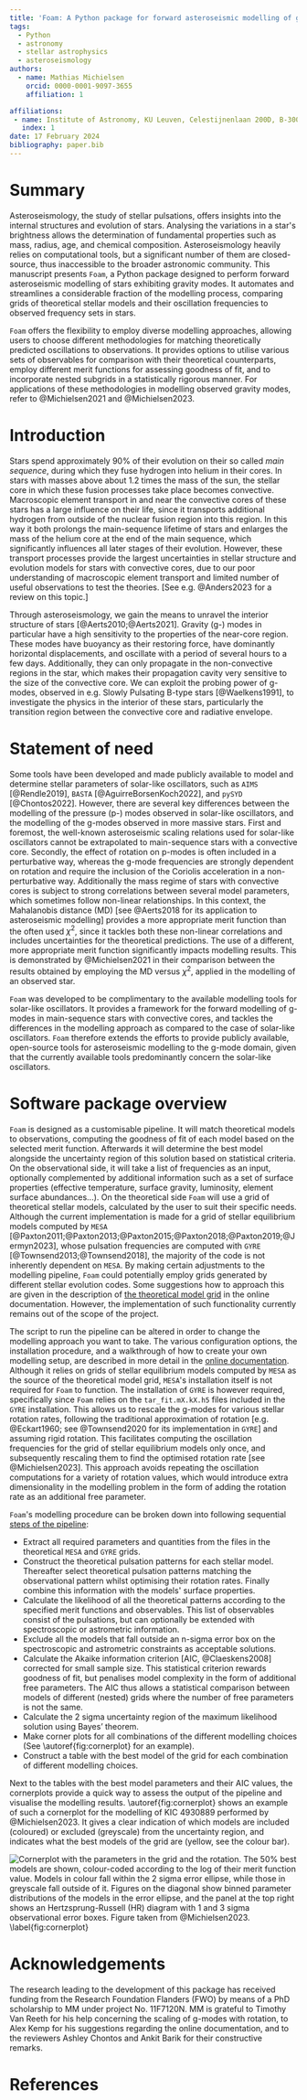 ```yaml
---
title: 'Foam: A Python package for forward asteroseismic modelling of gravity modes'
tags:
  - Python
  - astronomy
  - stellar astrophysics
  - asteroseismology
authors:
  - name: Mathias Michielsen
    orcid: 0000-0001-9097-3655
    affiliation: 1

affiliations:
 - name: Institute of Astronomy, KU Leuven, Celestijnenlaan 200D, B-3001 Leuven, Belgium
   index: 1
date: 17 February 2024
bibliography: paper.bib
---
```


# Summary

Asteroseismology, the study of stellar pulsations, offers insights into the internal structures and evolution of stars. Analysing the variations in a star's brightness allows the determination of fundamental properties such as mass, radius, age, and chemical composition. Asteroseismology heavily relies on computational tools, but a significant number of them are closed-source, thus inaccessible to the broader astronomic community.
This manuscript presents `Foam`, a Python package designed to perform forward asteroseismic modelling of stars exhibiting gravity modes. It automates and streamlines a considerable fraction of the modelling process, comparing grids of theoretical stellar models and their oscillation frequencies to observed frequency sets in stars.

`Foam` offers the flexibility to employ diverse modelling approaches, allowing users to choose different methodologies for matching theoretically predicted oscillations to observations. It provides options to utilise various sets of observables for comparison with their theoretical counterparts, employ different merit functions for assessing goodness of fit, and to incorporate nested subgrids in a statistically rigorous manner. For applications of these methodologies in modelling observed gravity modes, refer to @Michielsen2021 and @Michielsen2023.

# Introduction

Stars spend approximately 90% of their evolution on their so called *main sequence*, during which they fuse hydrogen into helium in their cores. In stars with masses above about 1.2 times the mass of the sun, the stellar core in which these fusion processes take place becomes convective. Macroscopic element transport in and near the convective cores of these stars has a large influence on their life, since it transports additional hydrogen from outside of the nuclear fusion region into this region. In this way it both prolongs the main-sequence lifetime of stars and enlarges the mass of the helium core at the end of the main sequence, which significantly influences all later stages of their evolution. However, these transport processes provide the largest uncertainties in stellar structure and evolution models for stars with convective cores, due to our poor understanding of macroscopic element transport and limited number 
of useful observations to test the theories. [See e.g. @Anders2023 for a review on this topic.]

Through asteroseismology, we gain the means to unravel the interior structure of stars [@Aerts2010;@Aerts2021]. Gravity (g-) modes in particular have a high sensitivity to the properties of the near-core region. These modes have buoyancy as their restoring force, have dominantly horizontal displacements, and oscillate with a period of several hours to a few days. Additionally, they can only propagate in the non-convective regions in the star, which makes their propagation cavity very sensitive to the size of the convective core. We can exploit the probing power of g-modes, observed in e.g. Slowly Pulsating B-type stars [@Waelkens1991], to investigate the physics in the interior of these stars, particularly the transition region between the convective core and radiative envelope.

# Statement of need

Some tools have been developed and made publicly available to model and determine stellar parameters of solar-like oscillators, such as `AIMS` [@Rendle2019], `BASTA` [@AguirreBorsenKoch2022], and `pySYD` [@Chontos2022]. However, there are several key differences between the modelling of the pressure (p-) modes observed in solar-like oscillators, and the modelling of the g-modes observed in more massive stars. First and foremost, the well-known asteroseismic scaling relations used for solar-like oscillators cannot be extrapolated to main-sequence stars with a convective core. Secondly, the effect of rotation on p-modes is often included in a perturbative way, whereas the g-mode frequencies are strongly dependent on rotation and require the inclusion of the Coriolis acceleration in a non-perturbative way. Additionally the mass regime of stars with convective cores is subject to strong correlations between several model parameters, which sometimes follow non-linear relationships. In this context, the Mahalanobis distance (MD) [see @Aerts2018 for its application to asteroseismic modelling] provides a more appropriate merit function than the often used $\chi^2$, since it tackles both these non-linear correlations and includes uncertainties for the theoretical predictions. The use of a different, more appropriate merit function significantly impacts modelling results. This is demonstrated by @Michielsen2021 in their comparison between the results obtained by employing the MD versus $\chi^2$, applied in the modelling of an observed star.

`Foam` was developed to be complimentary to the available modelling tools for solar-like oscillators. It provides a framework for the forward modelling of g-modes in main-sequence stars with convective cores, and tackles the differences in the modelling approach as compared to the case of solar-like oscillators. `Foam` therefore extends the efforts to provide publicly available, open-source tools for asteroseismic modelling to the g-mode domain, given that the currently available tools predominantly concern the solar-like oscillators.


# Software package overview

`Foam` is designed as a customisable pipeline. It will match theoretical models to observations, computing the goodness of fit of each model based on the selected merit function. Afterwards it will determine the best model alongside the uncertainty region of this solution based on statistical criteria. On the observational side, it will take a list of frequencies as an input, optionally complemented by additional information such as a set of surface properties (effective temperature, surface gravity, luminosity, element surface abundances...). On the theoretical side `Foam` will use a grid of theoretical stellar models, calculated by the user to suit their specific needs. Although the current implementation is made for a grid of stellar equilibrium models computed by `MESA` [@Paxton2011;@Paxton2013;@Paxton2015;@Paxton2018;@Paxton2019;@Jermyn2023], whose pulsation frequencies are computed with `GYRE` [@Townsend2013;@Townsend2018], the majority of the code is not inherently dependent on `MESA`. By making certain adjustments to the modelling pipeline, `Foam` could potentially employ grids generated by different stellar evolution codes. Some suggestions how to approach this are given in the description of [the theoretical model grid](https://michielsenm.github.io/FOAM/Walkthrough) in the online documentation. However, the implementation of such functionality currently remains out of the scope of the project.

The script to run the pipeline can be altered in order to change the modelling approach you want to take. The various configuration options, the installation procedure, and a walkthrough of how to create your own modelling setup, are described in more detail in the [online documentation](https://michielsenm.github.io/FOAM). Although it relies on grids of stellar equilibrium models computed by `MESA` as the source of the theoretical model grid, `MESA`'s installation itself is not required for `Foam` to function. The installation of `GYRE` is however required, specifically since `Foam` relies on the `tar_fit.mX.kX.h5` files included in the `GYRE` installation. This allows us to rescale the g-modes for various stellar rotation rates, following the traditional approximation of rotation [e.g. @Eckart1960; see @Townsend2020 for its implementation in `GYRE`] and assuming rigid rotation. This facilitates computing the oscillation frequencies for the grid of stellar equilibrium models only once, and subsequently rescaling them to find the optimised rotation rate [see @Michielsen2023]. This approach avoids repeating the oscillation computations for a variety of rotation values, which would introduce extra dimensionality in the modelling problem in the form of adding the rotation rate as an additional free parameter.

`Foam`'s modelling procedure can be broken down into following sequential [steps of the pipeline](https://michielsenm.github.io/FOAM/Pipeline):

 - Extract all required parameters and quantities from the files in the theoretical `MESA` and `GYRE` grids.
 - Construct the theoretical pulsation patterns for each stellar model. Thereafter select theoretical pulsation patterns matching the observational pattern whilst optimising their rotation rates. Finally combine this information with the models' surface properties.
 - Calculate the likelihood of all the theoretical patterns according to the specified merit functions and observables. This list of observables consist of the pulsations, but can optionally be extended with spectroscopic or astrometric information.
 - Exclude all the models that fall outside an n-sigma error box on the spectroscopic and astrometric constraints as acceptable solutions.
 - Calculate the Akaike information criterion [AIC, @Claeskens2008] corrected for small sample size. This statistical criterion rewards goodness of fit, but penalises model complexity in the form of additional free parameters. The AIC thus allows a statistical comparison between models of different (nested) grids where the number of free parameters is not the same.
 - Calculate the 2 sigma uncertainty region of the maximum likelihood solution using Bayes’ theorem.
 - Make corner plots for all combinations of the different modelling choices (See \autoref{fig:cornerplot} for an example).
 - Construct a table with the best model of the grid for each combination of different modelling choices.

Next to the tables with the best model parameters and their AIC values, the cornerplots provide a quick way to assess the output of the pipeline and visualise the modelling results. \autoref{fig:cornerplot} shows an example of such a cornerplot for the modelling of KIC 4930889 performed by @Michielsen2023. It gives a clear indication of which models are included (coloured) or excluded (greyscale) from the uncertainty region, and indicates what the best models of the grid are (yellow, see the colour bar).

![Cornerplot with the parameters in the grid and the rotation. The 50% best models are shown, colour-coded according to the log of their merit function value. Models in colour fall within the 2 sigma error ellipse, while those in greyscale fall outside of it. Figures on the diagonal show binned parameter distributions of the models in the error ellipse, and the panel at the top right shows an Hertzsprung-Russell (HR) diagram with 1 and 3 sigma observational error boxes. Figure taken from @Michielsen2023. \label{fig:cornerplot}](example-modelling-output.png "Example of a cornerplot created by the modelling pipeline.")

# Acknowledgements

The research leading to the development of this package has received funding from the Research
Foundation Flanders (FWO) by means of a PhD scholarship to MM under project No. 11F7120N. MM is grateful to Timothy Van Reeth for his help concerning the scaling of g-modes with rotation, to Alex Kemp for his suggestions regarding the online documentation, and to the reviewers Ashley Chontos and Ankit Barik for their constructive remarks.

# References
